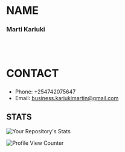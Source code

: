  # NAME
 ### Marti Kariuki
<br></br>
 # CONTACT

 ###
 * Phone: +254742075647
 * Email: [business.kariukimartin@gmail.com](https://mail.google.com)

## STATS
![Your Repository's Stats](https://github-readme-stats.vercel.app/api?username=Emkayint&show_icons=true&theme=blue-green)

![Profile View Counter](https://komarev.com/ghpvc/?username=Emkayint)
